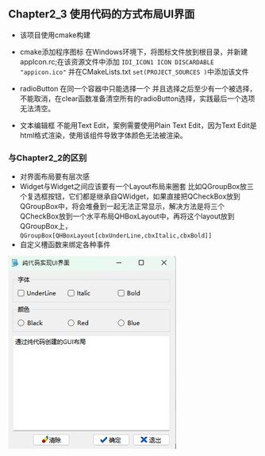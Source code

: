 ## Chapter2_3 使用代码的方式布局UI界面

- 该项目使用cmake构建

- cmake添加程序图标
在Windows环境下，将图标文件放到根目录，并新建appIcon.rc;在该资源文件中添加
`IDI_ICON1 ICON DISCARDABLE "appicon.ico"`
并在CMakeLists.txt `set(PROJECT_SOURCES )`中添加该文件

- radioButton 在同一个容器中只能选择一个
并且选择之后至少有一个被选择，不能取消，在clear函数准备清空所有的radioButton选择，实践最后一个选项无法清空。

- 文本编辑框
不能用Text Edit，案例需要使用Plain Text Edit，因为Text Edit是html格式渲染，使用该组件导致字体颜色无法被渲染。

### 与Chapter2_2的区别
- 对界面布局要有层次感
- Widget与Widget之间应该要有一个Layout布局来圈套
比如QGroupBox放三个复选框按钮，它们都是继承自QWidget，如果直接把QCheckBox放到QGroupBox中，将会堆叠到一起无法正常显示，解决方法是将三个QCheckBox放到一个水平布局QHBoxLayout中，再将这个layout放到QGroupBox上，`QGroupBox[QHBoxLayout[cbxUnderLine,cbxItalic,cbxBold]]`
- 自定义槽函数来绑定各种事件



![运行示例](https://github.com/honyer/qt6_dev_guide/blob/main/chapter2_3/chapter2_3_preview.png)
